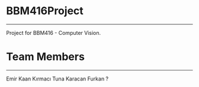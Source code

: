 # BBM416Project
***
Project for BBM416 - Computer Vision.
# Team Members
-----
Emir Kaan Kırmacı
Tuna Karacan
Furkan ?
